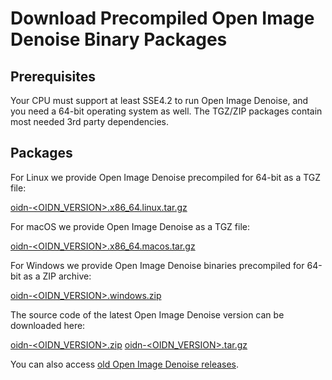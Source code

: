 Download Precompiled Open Image Denoise Binary Packages
=======================================================

Prerequisites
-------------

Your CPU must support at least SSE4.2 to run Open Image Denoise, and you need
a 64-bit operating system as well. The TGZ/ZIP packages contain most needed
3rd party dependencies.

Packages
--------

For Linux we provide Open Image Denoise precompiled for 64-bit as a TGZ file:

[oidn-<OIDN_VERSION>.x86_64.linux.tar.gz](https://github.com/OpenImageDenoise/oidn/releases/download/v<OIDN_VERSION>/oidn-<OIDN_VERSION>.x86_64.linux.tar.gz)

For macOS we provide Open Image Denoise as a TGZ file:

[oidn-<OIDN_VERSION>.x86_64.macos.tar.gz](https://github.com/OpenImageDenoise/oidn/releases/download/v<OIDN_VERSION>/oidn-<OIDN_VERSION>.x86_64.macos.tar.gz)

For Windows we provide Open Image Denoise binaries precompiled for 64-bit as a ZIP archive:

[oidn-<OIDN_VERSION>.windows.zip](https://github.com/OpenImageDenoise/oidn/releases/download/v<OIDN_VERSION>/oidn-<OIDN_VERSION>.windows.zip)

The source code of the latest Open Image Denoise version can be downloaded here:

[oidn-<OIDN_VERSION>.zip](https://github.com/OpenImageDenoise/oidn/archive/v<OIDN_VERSION>.zip)
[oidn-<OIDN_VERSION>.tar.gz](https://github.com/OpenImageDenoise/oidn/archive/v<OIDN_VERSION>.tar.gz)

You can also access [old Open Image Denoise releases](https://github.com/OpenImageDenoise/oidn/releases).
